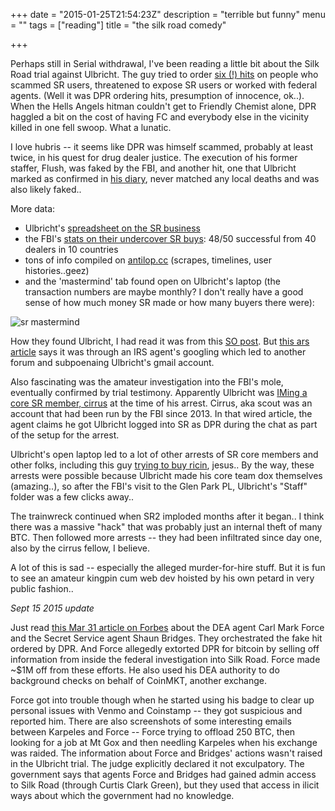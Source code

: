 +++
date = "2015-01-25T21:54:23Z"
description = "terrible but funny"
menu = ""
tags = ["reading"]
title = "the silk road comedy"

+++

Perhaps still in Serial withdrawal, I've been reading a little bit about the Silk Road trial against Ulbricht.
The guy tried to order [six (!) hits](http://www.bloomberg.com/news/2014-12-10/silk-road-s-ulbricht-accused-of-six-murder-for-hire-plots.html)
on people who scammed SR users, threatened to expose SR users or worked with federal agents.
(Well it was DPR ordering hits, presumption of innocence, ok..).
When the Hells Angels hitman couldn't get to Friendly Chemist alone,
DPR haggled a bit on the cost of having FC and everybody else in the vicinity killed in one fell swoop.
What a lunatic.

I love hubris -- it seems like DPR was himself scammed,
probably at least twice, in his quest for drug dealer justice.
The execution of his former staffer, Flush, was faked by the FBI,
and another hit, one that Ulbricht marked as confirmed in [his diary](http://www.wired.com/2015/01/heres-secret-silk-road-journal-laptop-ross-ulbricht/),
never matched any local deaths and was also likely faked..

More data:

* Ulbricht's [spreadsheet on the SR business](https://www.dropbox.com/s/f94v4d4c8hs8vcw/253456480-Silk-Road-exhibits-GX-250.pdf)
* the FBI's [stats on their undercover SR buys](https://twitter.com/a_greenberg/status/555429280319303681): 48/50 successful from 40 dealers in 10 countries
* tons of info compiled on [antilop.cc](http://antilop.cc/sr/) (scrapes, timelines, user histories..geez)
* and the 'mastermind' tab found open on Ulbricht's laptop (the transaction numbers are maybe monthly?
I don't really have a good sense of how much money SR made or how many buyers there were):

![sr mastermind](/img/sr-mastermind.jpg)

How they found Ulbricht, I had read it was from this
[SO post](http://stackoverflow.com/questions/15445285).
But [this ars article](http://arstechnica.com/tech-policy/2015/01/the-incredibly-simple-story-of-how-the-govt-googled-ross-ulbricht/)
says it was through an IRS agent's googling which led to another forum and subpoenaing Ulbricht's gmail account.

Also fascinating was the amateur investigation into the FBI's mole, eventually confirmed by trial testimony.
Apparently Ulbricht was [IMing a core SR member, cirrus](http://www.wired.com/2015/01/silk-road-trial-undercover-dhs-fbi-trap-ross-ulbricht/)
at the time of his arrest.
Cirrus, aka scout was an account that had been run by the FBI since 2013.
In that wired article, the agent claims he got Ulbricht logged into SR as DPR during the chat as part of the setup for the arrest.

Ulbricht's open laptop led to a lot of other arrests of SR core members
and other folks, including this guy [trying to buy ricin](http://www.justice.gov/opa/pr/new-york-man-indicted-attempting-acquire-deadly-toxin-ricin), jesus..
By the way, these arrests were possible because Ulbricht made his core team dox themselves (amazing..),
so after the FBI's visit to the Glen Park PL, Ulbricht's "Staff" folder was a few clicks away..

The trainwreck continued when SR2 imploded months after it began..
I think there was a massive "hack" that was probably just an internal theft of many BTC.
Then followed more arrests -- they had been infiltrated since day one,
also by the cirrus fellow, I believe.

A lot of this is sad -- especially the alleged murder-for-hire stuff.
But it is fun to see an amateur kingpin cum web dev hoisted by his own petard in very public fashion..

*Sept 15 2015 update*

Just read [this Mar 31 article on Forbes](http://www.forbes.com/sites/sarahjeong/2015/03/31/force-and-bridges/)
about the DEA agent Carl Mark Force and the Secret Service agent Shaun Bridges.
They orchestrated the fake hit ordered by DPR.
And Force allegedly extorted DPR for bitcoin
by selling off information from inside the federal investigation into Silk Road.
Force made ~$1M off from these efforts.
He also used his DEA authority to do background checks on behalf of CoinMKT, another exchange.

Force got into trouble though when he started using his badge
to clear up personal issues with Venmo and Coinstamp -- they got suspicious and reported him.
There are also screenshots of some interesting emails between Karpeles and Force --
Force trying to offload 250 BTC, then looking for a job at Mt Gox
and then needling Karpeles when his exchange was raided.
The information about Force and Bridges' actions wasn't raised in the Ulbricht trial.
The judge explicitly declared it not exculpatory.
The government says that agents Force and Bridges
had gained admin access to Silk Road (through Curtis Clark Green),
but they used that access in ilicit ways about which the government had no knowledge.
